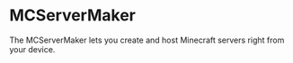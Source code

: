 # MCServerMaker
The MCServerMaker lets you create and host Minecraft servers right from your device.
